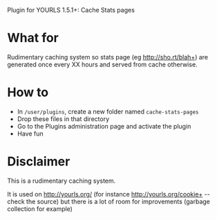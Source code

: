 Plugin for YOURLS 1.5.1+: Cache Stats pages

# What for

Rudimentary caching system so stats page (eg http://sho.rt/blah+) are generated once every XX hours and served from cache otherwise.

# How to

* In `/user/plugins`, create a new folder named `cache-stats-pages`
* Drop these files in that directory
* Go to the Plugins administration page and activate the plugin 
* Have fun

# Disclaimer

This is a rudimentary caching system.

It is used on http://yourls.org/ (for instance http://yourls.org/cookie+ -- check the source) but there is a lot of room for improvements (garbage collection for example)
